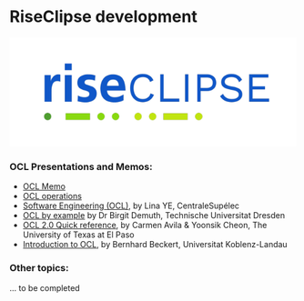 # RiseClipse development

![Logo RiseClipe](img/small_logo_riseclipse.png)


### OCL Presentations and Memos: 
* [OCL Memo](downloads/UMLOCL-memo.pdf)
* [OCL operations](downloads/OCLoperations.pdf)
* [Software Engineering (OCL)](downloads/OCL_GL.pdf), by Lina YE, CentraleSupélec
* [OCL by example](downloads/OCLByExampleLecture.pdf) by Dr Birgit Demuth, Technische Universitat Dresden
* [OCL 2.0 Quick reference](downloads/ocl-ref-short.pdf), by Carmen Avila & Yoonsik Cheon, The University of Texas at El Paso
* [Introduction to OCL](downloads/10OCL.pdf), by Bernhard Beckert, Universitat Koblenz-Landau

### Other topics:
... to be completed

